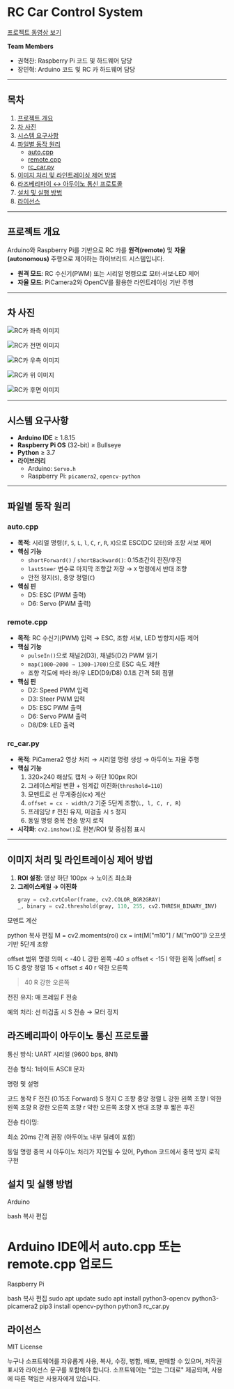 # RC Car Control System
[프로젝트 동영상 보기](https://youtube.com/shorts/QKLbzcTRWrM?si=A8T2E5wDIquX8eq8)

**Team Members**  
- 권혁찬: Raspberry Pi 코드 및 하드웨어 담당  
- 장민혁: Arduino 코드 및 RC 카 하드웨어 담당  

---

## 목차
1. [프로젝트 개요](#프로젝트-개요)  
2. [차 사진](#차-사진)
3. [시스템 요구사항](#시스템-요구사항)  
4. [파일별 동작 원리](#파일별-동작-원리)  
   - [auto.cpp](#autocpp)  
   - [remote.cpp](#remotecpp)  
   - [rc_car.py](#rc_carpy)  
5. [이미지 처리 및 라인트레이싱 제어 방법](#이미지-처리-및-라인트레이싱-제어-방법)  
6. [라즈베리파이 ↔ 아두이노 통신 프로토콜](#라즈베리파이-아두이노-통신-프로토콜)  
7. [설치 및 실행 방법](#설치-및-실행-방법)  
8. [라이선스](#라이선스)   

---

## 프로젝트 개요
Arduino와 Raspberry Pi를 기반으로 RC 카를 **원격(remote)** 및 **자율(autonomous)** 주행으로 제어하는 하이브리드 시스템입니다.

- **원격 모드**: RC 수신기(PWM) 또는 시리얼 명령으로 모터·서보·LED 제어  
- **자율 모드**: PiCamera2와 OpenCV를 활용한 라인트레이싱 기반 주행  

---

## 차 사진

![RC카 좌측 이미지](images/KakaoTalk_20250612_193830436_01.jpg)

![RC카 전면 이미지](images/KakaoTalk_20250612_193830436_02.jpg)

![RC카 우측 이미지](images/KakaoTalk_20250612_193830436_03.jpg)

![RC카 위 이미지](images/KakaoTalk_20250612_193830436_04.jpg)

![RC카 후면 이미지](images/KakaoTalk_20250612_193830436.jpg)

---

## 시스템 요구사항
- **Arduino IDE** ≥ 1.8.15  
- **Raspberry Pi OS** (32-bit) ≥ Bullseye  
- **Python** ≥ 3.7  
- **라이브러리**  
  - Arduino: `Servo.h`  
  - Raspberry Pi: `picamera2`, `opencv-python`  

---

## 파일별 동작 원리

### auto.cpp
- **목적**: 시리얼 명령(`F`, `S`, `L`, `l`, `C`, `r`, `R`, `X`)으로 ESC(DC 모터)와 조향 서보 제어  
- **핵심 기능**  
  - `shortForward()` / `shortBackward()`: 0.15초간의 전진/후진  
  - `lastSteer` 변수로 마지막 조향값 저장 → `X` 명령에서 반대 조향  
  - 안전 정지(`S`), 중앙 정렬(`C`)  
- **핵심 핀**  
  - D5: ESC (PWM 출력)  
  - D6: Servo (PWM 출력)  

### remote.cpp
- **목적**: RC 수신기(PWM) 입력 → ESC, 조향 서보, LED 방향지시등 제어  
- **핵심 기능**  
  - `pulseIn()`으로 채널2(D3), 채널5(D2) PWM 읽기  
  - `map(1000–2000 → 1300–1700)`으로 ESC 속도 제한  
  - 조향 각도에 따라 좌/우 LED(D9/D8) 0.1초 간격 5회 점멸  
- **핵심 핀**  
  - D2: Speed PWM 입력  
  - D3: Steer PWM 입력  
  - D5: ESC PWM 출력  
  - D6: Servo PWM 출력  
  - D8/D9: LED 출력  

### rc_car.py
- **목적**: PiCamera2 영상 처리 → 시리얼 명령 생성 → 아두이노 자율 주행  
- **핵심 기능**  
  1. 320×240 해상도 캡처 → 하단 100px ROI  
  2. 그레이스케일 변환 + 임계값 이진화(`threshold=110`)  
  3. 모멘트로 선 무게중심(cx) 계산  
  4. `offset = cx - width/2` 기준 5단계 조향(`L, l, C, r, R`)  
  5. 프레임당 `F` 전진 유지, 미검출 시 `S` 정지  
  6. 동일 명령 중복 전송 방지 로직  
- **시각화**: `cv2.imshow()`로 원본/ROI 및 중심점 표시  

---

## 이미지 처리 및 라인트레이싱 제어 방법
1. **ROI 설정**: 영상 하단 100px → 노이즈 최소화  
2. **그레이스케일 → 이진화**  
   ```python
   gray = cv2.cvtColor(frame, cv2.COLOR_BGR2GRAY)
   _, binary = cv2.threshold(gray, 110, 255, cv2.THRESH_BINARY_INV)
모멘트 계산

python
복사
편집
M = cv2.moments(roi)
cx = int(M["m10"] / M["m00"])
오프셋 기반 5단계 조향

offset 범위	명령	의미
< -40	L	강한 왼쪽
-40 ≤ offset < -15	l	약한 왼쪽
|offset| ≤ 15	C	중앙 정렬
15 < offset ≤ 40	r	약한 오른쪽
> 40	R	강한 오른쪽

전진 유지: 매 프레임 F 전송

예외 처리: 선 미검출 시 S 전송 → 모터 정지

## 라즈베리파이 아두이노 통신 프로토콜
통신 방식: UART 시리얼 (9600 bps, 8N1)

전송 형식: 1바이트 ASCII 문자

명령 및 설명

코드	동작
F	전진 (0.15초 Forward)
S	정지
C	조향 중앙 정렬
L	강한 왼쪽 조향
l	약한 왼쪽 조향
R	강한 오른쪽 조향
r	약한 오른쪽 조향
X	반대 조향 후 짧은 후진

전송 타이밍:

최소 20ms 간격 권장 (아두이노 내부 딜레이 포함)

동일 명령 중복 시 아두이노 처리가 지연될 수 있어, Python 코드에서 중복 방지 로직 구현

## 설치 및 실행 방법
Arduino

bash
복사
편집
# Arduino IDE에서 auto.cpp 또는 remote.cpp 업로드
Raspberry Pi

bash
복사
편집
sudo apt update
sudo apt install python3-opencv python3-picamera2
pip3 install opencv-python
python3 rc_car.py
## 라이선스
MIT License

누구나 소프트웨어를 자유롭게 사용, 복사, 수정, 병합, 배포, 판매할 수 있으며,
저작권 표시와 라이선스 문구를 포함해야 합니다.
소프트웨어는 "있는 그대로" 제공되며, 사용에 따른 책임은 사용자에게 있습니다.